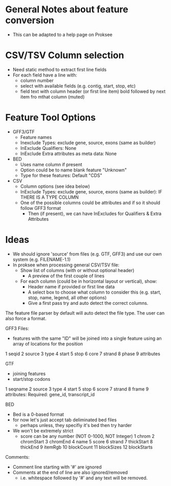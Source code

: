 # General Notes about feature conversion
- This can be adapted to a help page on Proksee

# CSV/TSV Column selection
- Need static method to extract first line fields
- For each field have a line with:
  - column number
  - select with available fields (e.g. contig, start, stop, etc)
  - field text with column header (or first line item) bold followed by next item fro mthat column (muted)

# Feature Tool Options
- GFF3/GTF
  - Feature names
  - Inexclude Types: exclude gene, source, exons (same as builder)
  - InExclude Qualifiers: None
  - InExclude Extra attributes as meta data: None
- BED
  - Uses name column if present
  - Option could be to name blank feature "Unknown"
  - Type for these features: Default "CDS"
- CSV
  - Column options (see idea below)
  - InExclude Types: exclude gene, source, exons (same as builder): IF THERE IS A TYPE COLUMN
  - One of the possible columns could be attributes and if so it should follow GFF3 format
    - Then (if present), we can have InExcludes for Qualifiers & Extra Attributes

# Ideas
- We should ignore 'source' from files (e.g. GTF, GFF3) and use our own system (e.g. FILENAME-1.1)
- In proksee when processing general CSV/TSV file:
  - Show list of columns (with or without optional header) 
    - A preview of the first couple of lines
  - For each column (could be in horizontal layout or vertical), show:
    - Header name if provided or first line data
    - A select box to choose what column to consider this (e.g. start, stop, name, legend, all other options)
    - Give a first pass try and auto detect the correct columns.

The feature file parser by default will auto detect the file type. The user can also force a format.

GFF3 Files:
- features with the same "ID" will be joined into a single feature using an array of locations for the position

1 seqid
2 source
3 type
4 start
5 stop
6 core
7 strand
8 phase
9 attributes

GTF
- joining features
- start/stop codons

1 seqname
2 source
3 type
4 start
5 stop
6 score
7 strand
8 frame
9 attributes: Required: gene_id, transcript_id

BED
- Bed is a 0-based format
- for now let's just accept tab deliminated bed files 
  - perhaps unless, they specifiy it's bed then try harder
- We won't be extremely strict
  - score can be any number (NOT 0-1000, NOT Integer)
1  chrom
2  chromStart
3  chromEnd
4  name
5  score
6  strand
7  thickStart
8  thickEnd
9  itemRgb
10 blockCount
11 blockSizes
12 blockStarts

Comments:
- Comment line starting with '#' are ignored
- Comments at the end of line are also ignored/removed
  - i.e. whitespace followed by '#' and any text will be removed.